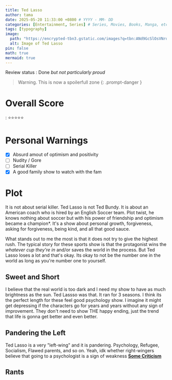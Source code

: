 ```yaml
---
title: Ted Lasso
author: tama
date: 2025-05-20 11:33:00 +0800 # YYYY - MM- DD
categories: [Entertainment, Series] # Series, Movies, Books, Manga, etc
tags: [typography]
image:
  path: "https://encrypted-tbn3.gstatic.com/images?q=tbn:ANd9GcSlOsVNrd6ZZePiO2BPWlLacJKwTEldWjUqtRHOgmJcXZ-AqkKJvGpfQKuOBrTNKER_pY6v"
  alt: Image of Ted Lasso
pin: false
math: true
mermaid: true
---
```


Review status : Done _but not particularly proud_

> Warning. This is now a spoilerfull zone
{: .prompt-danger } 

# Overall Score
: ⭐⭐⭐⭐⭐

# Personal Warnings
- [x] Absurd amout of optimism and positivity
- [ ] Nudity / Gore 
- [ ] Serial Killer
- [x] A good family show to watch with the fam

# Plot
It is not about serial killer. Ted Lasso is not Ted Bundy.
It is about an American coach who is hired by an English Soccer team. Plot twist, he knows nothing about soccer but with his power of friendship and optimism became a champion*. It's a show about personal growth, forgiveness, asking for forgiveness, being kind, and all that good sauce.

What stands out to me the most is that it does not try to give the highest rush. The typical story for these sports show is that the protagonist wins the _whatever cup they're in_ and/or saves the world in the process. But Ted Lasso loses a lot and that's okay. Its okay to not be the number one in the world as long as you're number one to yourself.

## Sweet and Short
I believe that the real world is too dark and I need my show to have as much brightness as the sun. Ted Lassso was that. 
It ran for 3 seasons. I think its the perfect length for these feel good psychology show. I imagine it might get depressing if the characters go for years and years without any sign of improvement. They don't need to show THE happy ending, just the trend that life is gonna get better and even better.

## Pandering the Left
Ted Lasso is a very "left-wing" and it is pandering. Psychology, Refugee, Socialism, Flawed parents, and so on.
Yeah, idk whether right-wingers believe that going to a psychologist is a sign of weakness
[**Some Criticism**](https://www.reddit.com/r/television/comments/137vbw0/ted_lasso_has_lost_its_way/)

## Rants





